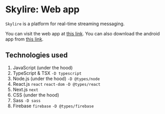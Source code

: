 # Skylire: Web app

``Skylire`` is a platform for real-time streaming messaging.

You can visit the web app at [this link](https://skylire.langvest.by "Visit site"). You can also download the android app from [this link](https://skylire.langvest.by/app "Download app").

## Technologies used

1. JavaScript (under the hood)
2. TypeScript & TSX ``-D typescript``
3. Node.js (under the hood) ``-D @types/node``
4. React.js ``react`` ``react-dom`` ``-D @types/react``
5. Next.js ``next``
6. CSS (under the hood)
7. Sass ``-D sass``
8. Firebase ``firebase`` ``-D @types/firebase``